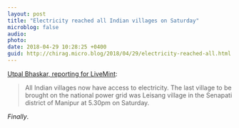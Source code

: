 ```yaml
---
layout: post
title: "Electricity reached all Indian villages on Saturday"
microblog: false
audio: 
photo: 
date: 2018-04-29 10:28:25 +0400
guid: http://chirag.micro.blog/2018/04/29/electricity-reached-all.html
---
```

[Utpal Bhaskar, reporting for LiveMint](https://www.livemint.com/Industry/ORuZWrj6czTef21a2dIHGK/Electricity-reached-all-Indian-villages-on-Saturday.html):

> All Indian villages now have access to electricity. The last village to be brought on the national power grid was Leisang village in the Senapati district of Manipur at 5.30pm on Saturday.

_Finally_.
